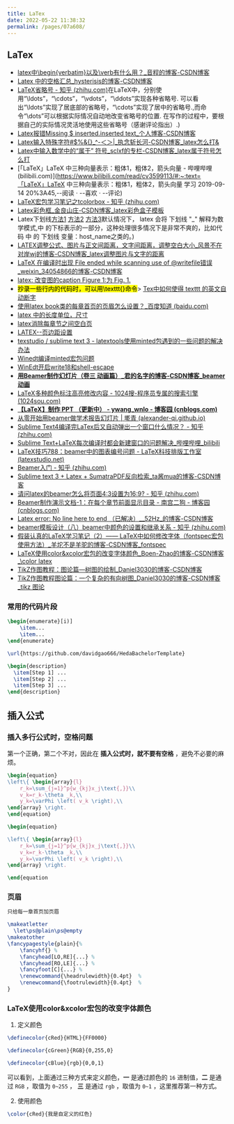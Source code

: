 ```yaml
---
title: LaTex
date: 2022-05-22 11:38:32
permalink: /pages/07a608/
---
```

## LaTex





- [latex中\begin{verbatim}以及\verb有什么用？_音程的博客-CSDN博客](https://blog.csdn.net/qq_43391414/article/details/115129492)
- [Latex 中的空格汇总_hysterisis的博客-CSDN博客](https://blog.csdn.net/hysterisis/article/details/114123131)
- [LaTeX省略号 - 知乎 (zhihu.com)](https://zhuanlan.zhihu.com/p/104112163#:~:text=)在LaTeX中，分别使用“\ldots”，“\cdots”，“\vdots”，“\ddots”实现各种省略号. 可以看出“\ldots”实现了居底部的省略号，“\cdots”实现了居中的省略号.,而命令“\dots”可以根据实际情况自动地改变省略号的位置. 在写作的过程中，要根据自己的实际情况灵活地使用这些省略号（感谢评论指出）.)
- [Latex报错Missing $ inserted.inserted text_个人博客-CSDN博客](https://blog.csdn.net/zhangpeterx/article/details/86032665)
- [Latex输入特殊字符#$%&{}_^-＜＞|\_执念斩长河-CSDN博客_latex怎么打&](https://blog.csdn.net/m0_37149062/article/details/108240050)
- [Latex中输入数学中的“属于” 符号_sclxf的专栏-CSDN博客_latex属于符号怎么打](https://blog.csdn.net/sclxf/article/details/5387630)
- [「LaTeX」LaTeX 中三种向量表示：粗体1，粗体2，箭头向量 - 哔哩哔哩 (bilibili.com)](https://www.bilibili.com/read/cv3599113/#:~:text=「LaTeX」LaTeX 中三种向量表示：粗体1，粗体2，箭头向量 学习 2019-09-14 20%3A45,--阅读 · --喜欢 · --评论)
- [LaTeX宏包学习笔记之tcolorbox - 知乎 (zhihu.com)](https://zhuanlan.zhihu.com/p/338377565)
- [Latex彩色框_金良山庄-CSDN博客_latex彩色盒子模板](https://blog.csdn.net/golden1314521/article/details/42871065)
- Latex下划线[方法1](https://blog.csdn.net/hongnuaa/article/details/6901658?spm=1001.2101.3001.6661.1&utm_medium=distribute.pc_relevant_t0.none-task-blog-2~default~CTRLIST~Rate-1.pc_relevant_default&depth_1-utm_source=distribute.pc_relevant_t0.none-task-blog-2~default~CTRLIST~Rate-1.pc_relevant_default&utm_relevant_index=1) [方法2](https://blog.csdn.net/qq_41684259/article/details/108066854?spm=1001.2101.3001.6650.1&utm_medium=distribute.pc_relevant.none-task-blog-2~default~CTRLIST~Rate-1.pc_relevant_default&depth_1-utm_source=distribute.pc_relevant.none-task-blog-2~default~CTRLIST~Rate-1.pc_relevant_default&utm_relevant_index=2) [方法3](https://blog.csdn.net/weixin_44471218/article/details/119031672#:~:text=)默认情况下， latex 会将 下划线 "_" 解释为数学模式,中 的下标表示的一部分，这种处理很多情况下是非常不爽的，比如代码 中 的 下划线 变量：host_name之类的。)
- [LATEX调整公式、图片与正文间距离，文字间距离，调整空白大小_风景不在对岸wj的博客-CSDN博客_latex调整图片与文字的距离](https://blog.csdn.net/u011089523/article/details/83578005?spm=1001.2101.3001.6661.1&utm_medium=distribute.pc_relevant_t0.none-task-blog-2~default~CTRLIST~Rate-1.pc_relevant_antiscanv2&depth_1-utm_source=distribute.pc_relevant_t0.none-task-blog-2~default~CTRLIST~Rate-1.pc_relevant_antiscanv2&utm_relevant_index=1)
- [LaTeX 在编译时出现 File ended while scanning use of \@writefile错误_weixin_34054866的博客-CSDN博客](https://blog.csdn.net/weixin_34054866/article/details/86250933)
- [latex: 改变图的caption Figure 1:为 Fig. 1.](https://blog.csdn.net/fandroid/article/details/50930137)
- <mark>抄录一些行内的代码时，可以用\texttt{}命令</mark>> [Tex中如何使得 texttt 的英文自动断字](https://blog.csdn.net/weixin_30848775/article/details/98274223)
- [使用latex book类的每章首页的页眉怎么设置？_百度知道 (baidu.com)](https://zhidao.baidu.com/question/1964965103546603140.html)
- [latex 中的长度单位，尺寸](https://blog.csdn.net/robert_chen1988/article/details/52739825)
- [latex消除每章节之间空白页](https://blog.csdn.net/weixin_41672404/article/details/112982523?spm=1001.2101.3001.6650.1&utm_medium=distribute.pc_relevant.none-task-blog-2%7Edefault%7ECTRLIST%7ERate-1.pc_relevant_antiscanv2&depth_1-utm_source=distribute.pc_relevant.none-task-blog-2%7Edefault%7ECTRLIST%7ERate-1.pc_relevant_antiscanv2)
- [LATEX--页边距设置](https://blog.csdn.net/nccccc12345/article/details/115335255)
- [texstudio / sublime text 3 - latextools使用minted包遇到的一些问题的解决办法](https://blog.csdn.net/Stool_Monster/article/details/107610030)
- [Winedt编译minted宏包问题](https://blog.csdn.net/gogdizzy/article/details/9136239)
- [WinEdt开启write18和shell-escape](https://lttt.vanabel.cn/2015/03/27/winedt%e5%bc%80%e5%90%afwrite18%e5%92%8cshell-escape.html)
- **[用Beamer制作幻灯片（卷三 动画篇）_君的名字的博客-CSDN博客_beamer 动画](https://blog.csdn.net/chichoxian/article/details/19134695#:~:text=在Latex中s,（一般是红色）。)**
- [LaTeX多种颜色标注高亮修改内容 - 1024搜-程序员专属的搜索引擎 (1024sou.com)](https://www.1024sou.com/article/940683.html)
- **[【LaTeX】制作 PPT （更新中） - ywang_wnlo - 博客园 (cnblogs.com)](https://www.cnblogs.com/ywang-wnlo/p/LaTeX-Beamer.html)**
- [从零开始用beamer做学术报告幻灯片 | 墘青 (alexander-qi.github.io)](https://alexander-qi.github.io/2019/teachbeamer/)
- [Sublime Text4编译完LaTex后又自动弹出一个窗口什么情况？ - 知乎 (zhihu.com)](https://www.zhihu.com/question/482758306)
- [Sublime Text+LaTeX每次编译时都会新建窗口的问题解决_哔哩哔哩_bilibili](https://www.bilibili.com/video/BV18u411e7mg/)
- [LaTeX技巧788：beamer中的图表编号问题 - LaTeX科技排版工作室 (latexstudio.net)](https://www.latexstudio.net/archives/2464.html)
- [Beamer入门 - 知乎 (zhihu.com)](https://zhuanlan.zhihu.com/p/389828721)
- [Sublime text 3 + Latex + SumatraPDF反向检索_ta酱mua的博客-CSDN博客](https://blog.csdn.net/m0_38006970/article/details/95102613)
- [请问latex的beamer怎么将页面4:3设置为16:9? - 知乎 (zhihu.com)](https://www.zhihu.com/question/357511411)
- [Beamer制作演示文档-1：在每个章节前面显示目录 - 南宫二狗 - 博客园 (cnblogs.com)](https://www.cnblogs.com/nangongergou/p/13606758.html)
- [Latex error: No line here to end （已解决）__52Hz_的博客-CSDN博客](https://blog.csdn.net/G_Barble/article/details/106184870)
- [beamer模板设计（八）beamer中颜色的设置和继承关系 - 知乎 (zhihu.com)](https://zhuanlan.zhihu.com/p/137877025)
- [假装认真的LaTeX学习笔记（2）—— LaTeX中如何修改字体（fontspec宏包使用方法）_羊坨不是羊驼的博客-CSDN博客_fontspec](https://blog.csdn.net/qq_20260069/article/details/88380579)
- [LaTeX使用color&xcolor宏包的改变字体颜色_Boen-Zhao的博客-CSDN博客_\color latex](https://blog.csdn.net/suifenghahahaha/article/details/79075069)
- [TikZ作图教程：图论篇—树图的绘制_Daniel3030的博客-CSDN博客](https://blog.csdn.net/Daniel_tanxz/article/details/106649995)
- [TikZ作图教程图论篇：一个复杂的有向树图_Daniel3030的博客-CSDN博客_tikz 图论](https://blog.csdn.net/Daniel_tanxz/article/details/106649848)

### 常用的代码片段


```latex
\begin{enumerate}[i)]
	\item...
	\item...
\end{enumerate}
```



```latex
\url{https://github.com/davidgao666/HedaBachelorTemplate}
```



```latex
\begin{description}
  \item[Step 1] ... 
  \item[Step 2] ...
  \item[Step 3] ...
\end{description}
```



## 插入公式

### 插入多行公式时，空格问题

第一个正确，第二个不对，因此在 **插入公式时，就不要有空格** ，避免不必要的麻烦。

```latex
\begin{equation}
\left\{ \begin{array}{l}
	r_k=\sum_{j=1}^p{w_{kj}x_j\text{,}}\\
	v_k=r_k-\theta _k,\\
	y_k=\varPhi \left( v_k \right),\\
\end{array} \right.	
\end{equation}

```



```latex
\begin{equation}

\left\{ \begin{array}{l}
	r_k=\sum_{j=1}^p{w_{kj}x_j\text{,}}\\
	v_k=r_k-\theta _k,\\
	y_k=\varPhi \left( v_k \right),\\
\end{array} \right.

\end{equation
```

### 页眉

```latex
只给每一章首页加页眉

\makeatletter
  \let\ps@plain\ps@empty
\makeatother
\fancypagestyle{plain}{%
    \fancyhf{} %
    \fancyhead[LO,RE]{...} %
    \fancyhead[RO,LE]{...} %
    \fancyfoot[C]{...} %
    \renewcommand{\headrulewidth}{0.4pt}  %
    \renewcommand{\footrulewidth}{0.4pt}  %
}
```

### LaTeX使用color&xcolor宏包的改变字体颜色

1. 定义颜色

```latex
\definecolor{cRed}{HTML}{FF0000}

\definecolor{cGreen}{RGB}{0,255,0}

\definecolor{cBlue}{rgb}{0,0,1}
```

可以看到，上面通过三种方式来定义颜色，**一** 是通过颜色的 `16` 进制值，**二** 是通过 `RGB` ，取值为 `0~255` ， **三** 是通过 `rgb` ，取值为 `0~1` ，这里推荐第一种方式。

2. 使用颜色

```latex
\color{cRed}{我是自定义的红色}
```

